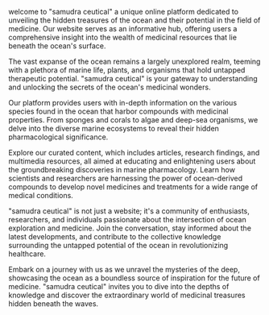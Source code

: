 welcome to "samudra ceutical" a unique online platform dedicated to unveiling the hidden treasures of the ocean and their potential in the field of medicine. Our website serves as an informative hub, offering users a comprehensive insight into the wealth of medicinal resources that lie beneath the ocean's surface.

The vast expanse of the ocean remains a largely unexplored realm, teeming with a plethora of marine life, plants, and organisms that hold untapped therapeutic potential. "samudra ceutical" is your gateway to understanding and unlocking the secrets of the ocean's medicinal wonders.

Our platform provides users with in-depth information on the various species found in the ocean that harbor compounds with medicinal properties. From sponges and corals to algae and deep-sea organisms, we delve into the diverse marine ecosystems to reveal their hidden pharmacological significance.

Explore our curated content, which includes articles, research findings, and multimedia resources, all aimed at educating and enlightening users about the groundbreaking discoveries in marine pharmacology. Learn how scientists and researchers are harnessing the power of ocean-derived compounds to develop novel medicines and treatments for a wide range of medical conditions.

"samudra ceutical" is not just a website; it's a community of enthusiasts, researchers, and individuals passionate about the intersection of ocean exploration and medicine. Join the conversation, stay informed about the latest developments, and contribute to the collective knowledge surrounding the untapped potential of the ocean in revolutionizing healthcare.

Embark on a journey with us as we unravel the mysteries of the deep, showcasing the ocean as a boundless source of inspiration for the future of medicine. "samudra ceutical" invites you to dive into the depths of knowledge and discover the extraordinary world of medicinal treasures hidden beneath the waves.

